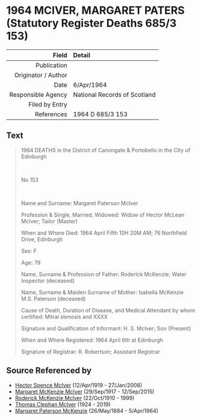 ﻿---
layout: page
permalink: /sources/s13131704
---

# 1964 MCIVER, MARGARET PATERS (Statutory Register Deaths 685/3 153)

Field | Detail
---:|:---
Publication | 
Originator / Author | 
Date | 6/Apr/1964
Responsible Agency | National Records of Scotland
Filed by Entry | 
References | 1964 D 685/3 153

## Text

> 1964 DEATHS in the District of Canongate & Portobello in the City of Edinburgh
>
> <br/>
>
> No 153
>
> <br/>
>
> Name and Surname: Margaret Paterson McIver
>
> Profession & Single, Married, Widowed: Widow of Hector McLean McIver; Tailor (Master)
>
> When and Where Died: 1964 April Fifth 10H 20M AM; 76 Northfield Drive, Edinburgh
>
> Sex: F
>
> Age: 79
>
> Name, Surname & Profession of Father: Roderick McKenzie; Water Inspector (deceased)
>
> Name, Surname & Maiden Surname of Mother: Isabella McKenzie M.S. Paterson (deceased)
>
> Cause of Death, Duration of Disease, and Medical Attendant by whom certified: Mitral stenosis and XXXX
>
> Signature and Qualification of Informant: H. S. McIver; Son (Present)
>
> When and Where Registered: 1964 April 6th at Edinburgh
>
> Signature of Registrar: R. Robertson; Assistant Registrar
>

## Source Referenced by

* [Hector Spence McIver](../people/@34334364@-hector-spence-mciver-b1919-4-12-d2008-1-27.md) (12/Apr/1919 - 27/Jan/2008)
* [Margaret McKenzie McIver](../people/@24380064@-margaret-mckenzie-mciver-b1917-9-29-d2015-9-12.md) (29/Sep/1917 - 12/Sep/2015)
* [Roderick McKenzie McIver](../people/@90830540@-roderick-mckenzie-mciver-b1910-10-22-d1999.md) (22/Oct/1910 - 1999)
* [Thomas Clephan McIver](../people/@74287888@-thomas-clephan-mciver-b1924-d2019.md) (1924 - 2019)
* [Margaret Paterson McKenzie](../people/@88610293@-margaret-paterson-mckenzie-b1884-5-26-d1964-4-5.md) (26/May/1884 - 5/Apr/1964)
